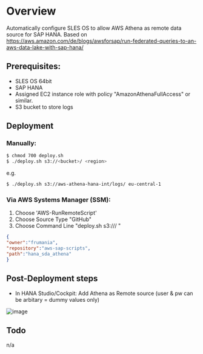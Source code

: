 # Overview

Automatically configure SLES OS to allow AWS Athena as remote data source for SAP HANA. Based on
https://aws.amazon.com/de/blogs/awsforsap/run-federated-queries-to-an-aws-data-lake-with-sap-hana/

## Prerequisites:

- SLES OS 64bit
- SAP HANA
- Assigned EC2 instance role with policy "AmazonAthenaFullAccess" or similar.
- S3 bucket to store logs

## Deployment

### Manually:

```bash
$ chmod 700 deploy.sh
$ ./deploy.sh s3://<bucket>/ <region>
```

e.g.

```bash
$ ./deploy.sh s3://aws-athena-hana-int/logs/ eu-central-1
```


### Via AWS Systems Manager (SSM):

1) Choose 'AWS-RunRemoteScript'
2) Choose Source Type "GitHub"
3) Choose Command Line "deploy.sh s3://<bucket>/ <region>"

```json
{
"owner":"frumania",
"repository":"aws-sap-scripts",
"path":"hana_sda_athena"
}
```

## Post-Deployment steps

- In HANA Studio/Cockpit: Add Athena as Remote source (user & pw can be arbitary = dummy values only)

![image](https://d2908q01vomqb2.cloudfront.net/17ba0791499db908433b80f37c5fbc89b870084b/2018/09/07/image016.png)

## Todo

n/a